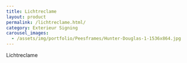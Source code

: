 ```yaml
---
title: Lichtreclame
layout: product
permalink: /lichtreclame.html/
category: Exterieur Signing
carousel_images:
  - /assets/img/portfolio/Peesframes/Hunter-Douglas-1-1536x864.jpg
---
```


Lichtreclame
